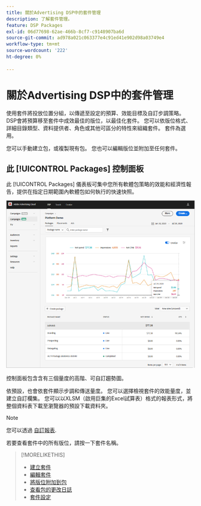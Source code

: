 ```yaml
---
title: 關於Advertising DSP中的套件管理
description: 了解套件管理。
feature: DSP Packages
exl-id: 06d77698-62ae-466b-8cf7-c9148907ba6d
source-git-commit: ad978a021c063377e4c91ed41e902d98a03749e4
workflow-type: tm+mt
source-wordcount: '222'
ht-degree: 0%

---
```


# 關於Advertising DSP中的套件管理

使用套件將投放位置分組，以傳遞至設定的預算、效能目標及自訂步調策略。 DSP會將預算移至套件中成效最佳的版位，以最佳化套件。 您可以依版位格式、詳細目錄類型、資料提供者、角色或其他可區分的特性來組織套件。 套件為選用。

您可以手動建立包，或複製現有包。 您也可以編輯版位並附加至任何套件。

## 此 [!UICONTROL Packages] 控制面板

此 [!UICONTROL Packages] 儀表板可集中您所有軟體包策略的效能和經濟性報告，提供在指定日期範圍內軟體包如何執行的快速快照。

![套件控制面板](/help/dsp/assets/package-dashboard.png)

控制面板包含含有三個量度的高階、可自訂趨勢圖。

依預設，也會依套件顯示步調和傳送量度。 您可以選擇檢視套件的效能量度，並建立自訂欄集。 您可以以XLSM（啟用巨集的Excel試算表）格式的報表形式，將整個資料表下載至瀏覽器的預設下載資料夾。

>[!NOTE]
>
>您可以透過 [自訂報表](/help/dsp/reports/report-about.md).

若要查看套件中的所有版位，請按一下套件名稱。

>[!MORELIKETHIS]
>
>* [建立套件](package-create.md)
>* [編輯套件](package-edit.md)
>* [將版位附加到包](package-attach-placement.md)
>* [查看包的更改日誌](package-change-log.md)
>* [套件設定](package-settings.md)

